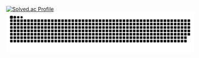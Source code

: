 [![Solved.ac Profile](http://mazassumnida.wtf/api/v2/generate_badge?boj=syt0719)](https://solved.ac/syt0719/)  
![snake gif](https://github.com/0takkk/0takkk/blob/output/github-contribution-grid-snake.svg)

<!--
<p align="center">
<img src="https://github.com/0takkk/0takkk/blob/output/github-contribution-grid-snake.svg" />
</p>
-->

<!--
### Hi there 👋
#### I'm 0takkk, a Student Developer studying Back-End.


  <img src="https://img.shields.io/badge/java-007396?style=for-the-badge&logo=java&logoColor=white"/> <img src="https://img.shields.io/badge/Spring-6DB33F?style=for-the-badge&logo=spring&logoColor=white"/> <img src="https://img.shields.io/badge/MySQL-4479A1?style=for-the-badge&logo=mysql&logoColor=white"/> <img src="https://img.shields.io/badge/Notion-000000?style=for-the-badge&logo=Notion&logoColor=white"/> <img src="https://img.shields.io/badge/Github-181717?style=for-the-badge&logo=Github&logoColor=white"/> <img src="https://img.shields.io/badge/Git-F05032?style=for-the-badge&logo=git&logoColor=white"/>  




<br></br>
![0takkk's GitHub stats](https://github-readme-stats.vercel.app/api?username=0takkk&theme=buefy&show_icons=true)  
![Top Langs](https://github-readme-stats.vercel.app/api/top-langs/?username=0takkk&layout=compact)
-->
<!--
**0takkk/0takkk** is a ✨ _special_ ✨ repository because its `README.md` (this file) appears on your GitHub profile.

Here are some ideas to get you started:

- 🔭 I’m currently working on ...
- 🌱 I’m currently learning ...
- 👯 I’m looking to collaborate on ...
- 🤔 I’m looking for help with ...
- 💬 Ask me about ...
- 📫 How to reach me: ...
- 😄 Pronouns: ...
- ⚡ Fun fact: ...
-->
